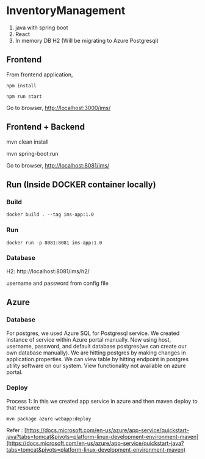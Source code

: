 # InventoryManagement

1. java with spring boot
2. React 
3. In memory DB H2 (Will be migrating to Azure Postgresql)



## Frontend
From frontend application, 

`npm install`

`npm run start`


Go to browser,   [http://localhost:3000/ims/ ](http://localhost:3000/ims/)



## Frontend + Backend

mvn clean install

mvn spring-boot:run

Go to browser, [http://localhost:8081/ims/](http://localhost:8081/ims/)


## Run (Inside DOCKER container locally)

### Build

`docker build . --tag ims-app:1.0`

### Run

`docker run -p 8081:8081 ims-app:1.0`


### Database

H2: http://localhost:8081/ims/h2/

username and password from config file



## Azure

### Database

For postgres, we used Azure SQL for Postgresql service. We created instance of service within Azure portal manually. 
Now using host, username, password, and default database postgres(we can create our own database manually). We are hitting 
postgres by making changes in application.properties. We can view table by hitting endpoint in postgres utility software
on our system. View functionality not available on azure portal.


### Deploy

Process 1:  In this we created app service in azure and then maven deploy to that resource

`mvn package azure-webapp:deploy`

Refer : [https://docs.microsoft.com/en-us/azure/app-service/quickstart-java?tabs=tomcat&pivots=platform-linux-development-environment-maven](https://docs.microsoft.com/en-us/azure/app-service/quickstart-java?tabs=tomcat&pivots=platform-linux-development-environment-maven)





